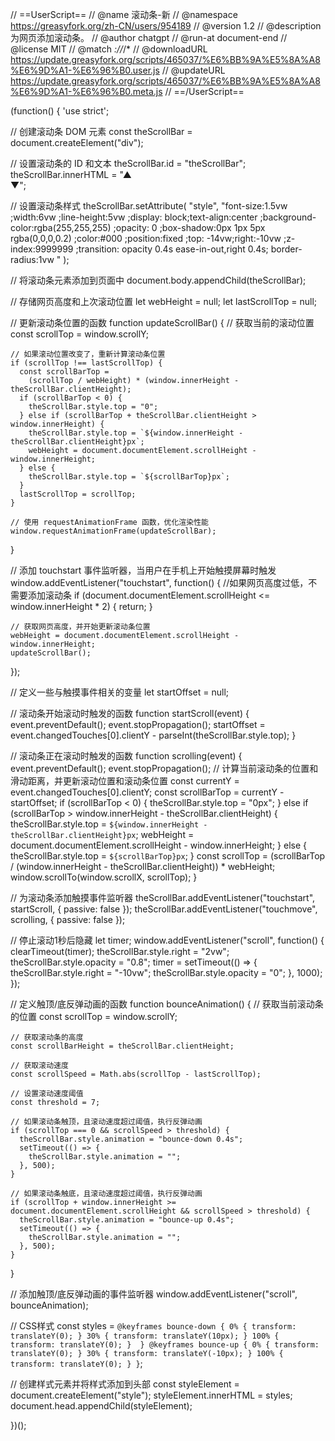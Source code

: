 // ==UserScript==
// @name        滚动条-新
// @namespace   https://greasyfork.org/zh-CN/users/954189
// @version     1.2
// @description 为网页添加滚动条。
// @author      chatgpt
// @run-at      document-end
// @license     MIT
// @match       *://*/*
// @downloadURL https://update.greasyfork.org/scripts/465037/%E6%BB%9A%E5%8A%A8%E6%9D%A1-%E6%96%B0.user.js
// @updateURL https://update.greasyfork.org/scripts/465037/%E6%BB%9A%E5%8A%A8%E6%9D%A1-%E6%96%B0.meta.js
// ==/UserScript==

(function() {
  'use strict';

  // 创建滚动条 DOM 元素
  const theScrollBar = document.createElement("div");

  // 设置滚动条的 ID 和文本
  theScrollBar.id = "theScrollBar";
  theScrollBar.innerHTML = "▲<br>▼";

  // 设置滚动条样式
  theScrollBar.setAttribute(
    "style",
    "font-size:1.5vw ;width:6vw ;line-height:5vw ;display: block;text-align:center ;background-color:rgba(255,255,255) ;opacity: 0 ;box-shadow:0px 1px 5px rgba(0,0,0,0.2) ;color:#000 ;position:fixed ;top: -14vw;right:-10vw ;z-index:9999999 ;transition: opacity 0.4s ease-in-out,right 0.4s; border-radius:1vw "
  );

  // 将滚动条元素添加到页面中
  document.body.appendChild(theScrollBar);

  // 存储网页高度和上次滚动位置
  let webHeight = null;
  let lastScrollTop = null;

  // 更新滚动条位置的函数
  function updateScrollBar() {
    // 获取当前的滚动位置
    const scrollTop = window.scrollY;

    // 如果滚动位置改变了，重新计算滚动条位置
    if (scrollTop !== lastScrollTop) {
      const scrollBarTop =
        (scrollTop / webHeight) * (window.innerHeight - theScrollBar.clientHeight);
      if (scrollBarTop < 0) {
        theScrollBar.style.top = "0";
      } else if (scrollBarTop + theScrollBar.clientHeight > window.innerHeight) {
        theScrollBar.style.top = `${window.innerHeight - theScrollBar.clientHeight}px`;
        webHeight = document.documentElement.scrollHeight - window.innerHeight;
      } else {
        theScrollBar.style.top = `${scrollBarTop}px`;
      }
      lastScrollTop = scrollTop;
    }

    // 使用 requestAnimationFrame 函数，优化渲染性能
    window.requestAnimationFrame(updateScrollBar);
  }

  // 添加 touchstart 事件监听器，当用户在手机上开始触摸屏幕时触发
  window.addEventListener("touchstart", function() {
    //如果网页高度过低，不需要添加滚动条
    if (document.documentElement.scrollHeight <= window.innerHeight * 2) {
      return;
    }

    // 获取网页高度，并开始更新滚动条位置
    webHeight = document.documentElement.scrollHeight - window.innerHeight;
    updateScrollBar();
  });

  // 定义一些与触摸事件相关的变量
  let startOffset = null;

  // 滚动条开始滚动时触发的函数
  function startScroll(event) {
    event.preventDefault();
    event.stopPropagation();
    startOffset = event.changedTouches[0].clientY - parseInt(theScrollBar.style.top);
  }

  // 滚动条正在滚动时触发的函数
  function scrolling(event) {
    event.preventDefault();
    event.stopPropagation();
    // 计算当前滚动条的位置和滑动距离，并更新滚动位置和滚动条位置
    const currentY = event.changedTouches[0].clientY;
    const scrollBarTop = currentY - startOffset;
    if (scrollBarTop < 0) {
      theScrollBar.style.top = "0px";
    } else if (scrollBarTop > window.innerHeight - theScrollBar.clientHeight) {
      theScrollBar.style.top = `${window.innerHeight - theScrollBar.clientHeight}px`;
      webHeight = document.documentElement.scrollHeight - window.innerHeight;
    } else {
      theScrollBar.style.top = `${scrollBarTop}px`;
    }
    const scrollTop =
      (scrollBarTop / (window.innerHeight - theScrollBar.clientHeight)) * webHeight;
    window.scrollTo(window.scrollX, scrollTop);
  }

  // 为滚动条添加触摸事件监听器
  theScrollBar.addEventListener("touchstart", startScroll, { passive: false });
  theScrollBar.addEventListener("touchmove", scrolling, { passive: false });

  // 停止滚动1秒后隐藏
  let timer;
  window.addEventListener("scroll", function() {
    clearTimeout(timer);
    theScrollBar.style.right = "2vw";
    theScrollBar.style.opacity = "0.8";
    timer = setTimeout(() => {
      theScrollBar.style.right = "-10vw";
      theScrollBar.style.opacity = "0";
    }, 1000);
  });

  // 定义触顶/底反弹动画的函数
  function bounceAnimation() {
    // 获取当前滚动条的位置
    const scrollTop = window.scrollY;

    // 获取滚动条的高度
    const scrollBarHeight = theScrollBar.clientHeight;

    // 获取滚动速度
    const scrollSpeed = Math.abs(scrollTop - lastScrollTop);

    // 设置滚动速度阈值
    const threshold = 7;

    // 如果滚动条触顶，且滚动速度超过阈值，执行反弹动画
    if (scrollTop === 0 && scrollSpeed > threshold) {
      theScrollBar.style.animation = "bounce-down 0.4s";
      setTimeout(() => {
        theScrollBar.style.animation = "";
      }, 500);
    }

    // 如果滚动条触底，且滚动速度超过阈值，执行反弹动画
    if (scrollTop + window.innerHeight >= document.documentElement.scrollHeight && scrollSpeed > threshold) {
      theScrollBar.style.animation = "bounce-up 0.4s";
      setTimeout(() => {
        theScrollBar.style.animation = "";
      }, 500);
    }
  }

  // 添加触顶/底反弹动画的事件监听器
  window.addEventListener("scroll", bounceAnimation);

  // CSS样式
  const styles = `
  @keyframes bounce-down {
    0% {
      transform: translateY(0);
    }
    30% {
      transform: translateY(10px);
    }
    100% {
      transform: translateY(0);
    } 
  }
  @keyframes bounce-up {
    0% {
      transform: translateY(0);
    }
     30% {
      transform: translateY(-10px);
    }
    100% {
      transform: translateY(0);
    }
  }
  `;

  // 创建样式元素并将样式添加到头部
  const styleElement = document.createElement("style");
  styleElement.innerHTML = styles;
  document.head.appendChild(styleElement);


})();
